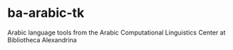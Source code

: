 # ba-arabic-tk
Arabic language tools from the Arabic Computational Linguistics Center at Bibliotheca Alexandrina
